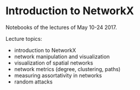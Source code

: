 # Introduction to NetworkX

Notebooks of the lectures of May 10-24 2017.

Lecture topics:
  - introduction to NetworkX
  - network manipulation and visualization
  - visualization of spatial networks
  - network metrics (degree, clustering, paths)
  - measuring assortativity in networks
  - random attacks
